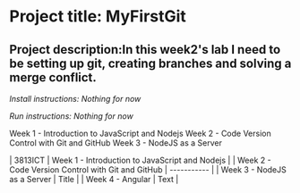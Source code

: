 #  Project title: MyFirstGit 

## Project description:In this week2's lab I need to be setting up git, creating branches and solving a merge conflict.

*Install instructions: Nothing for now*

*Run instructions: Nothing for now*


Week 1 - Introduction to JavaScript and Nodejs
Week 2 - Code Version Control with Git and GitHub
Week 3 - NodeJS as a Server


| 3813ICT | Week 1 - Introduction to JavaScript and Nodejs |
| Week 2 - Code Version Control with Git and GitHub | ----------- |
| Week 3 - NodeJS as a Server | Title |
| Week 4 - Angular | Text |
